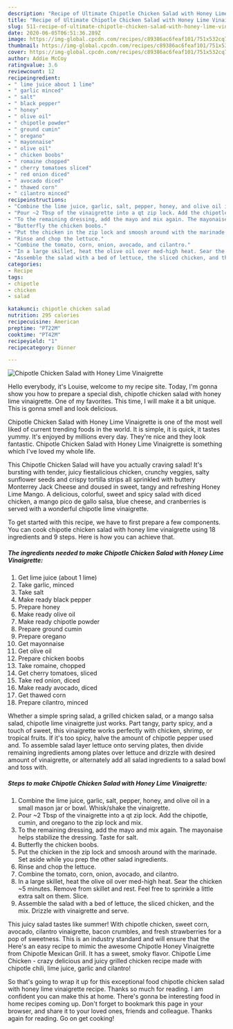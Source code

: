 ```yaml
---
description: "Recipe of Ultimate Chipotle Chicken Salad with Honey Lime Vinaigrette"
title: "Recipe of Ultimate Chipotle Chicken Salad with Honey Lime Vinaigrette"
slug: 511-recipe-of-ultimate-chipotle-chicken-salad-with-honey-lime-vinaigrette
date: 2020-06-05T06:51:36.289Z
image: https://img-global.cpcdn.com/recipes/c89386ac6feaf101/751x532cq70/chipotle-chicken-salad-with-honey-lime-vinaigrette-recipe-main-photo.jpg
thumbnail: https://img-global.cpcdn.com/recipes/c89386ac6feaf101/751x532cq70/chipotle-chicken-salad-with-honey-lime-vinaigrette-recipe-main-photo.jpg
cover: https://img-global.cpcdn.com/recipes/c89386ac6feaf101/751x532cq70/chipotle-chicken-salad-with-honey-lime-vinaigrette-recipe-main-photo.jpg
author: Addie McCoy
ratingvalue: 3.6
reviewcount: 12
recipeingredient:
- " lime juice about 1 lime"
- " garlic minced"
- " salt"
- " black pepper"
- " honey"
- " olive oil"
- " chipotle powder"
- " ground cumin"
- " oregano"
- " mayonnaise"
- " olive oil"
- " chicken boobs"
- " romaine chopped"
- " cherry tomatoes sliced"
- " red onion diced"
- " avocado diced"
- " thawed corn"
- " cilantro minced"
recipeinstructions:
- "Combine the lime juice, garlic, salt, pepper, honey, and olive oil in a small mason jar or bowl. Whisk/shake the vinaigrette."
- "Pour ~2 Tbsp of the vinaigrette into a qt zip lock. Add the chipotle, cumin, and oregano to the zip lock and mix."
- "To the remaining dressing, add the mayo and mix again. The mayonaise helps stabilize the dressing. Taste for salt."
- "Butterfly the chicken boobs."
- "Put the chicken in the zip lock and smoosh around with the marinade. Set aside while you prep the other salad ingredients."
- "Rinse and chop the lettuce."
- "Combine the tomato, corn, onion, avocado, and cilantro."
- "In a large skillet, heat the olive oil over med-high heat. Sear the chicken ~5 minutes. Remove from skillet and rest. Feel free to sprinkle a little extra salt on them. Slice."
- "Assemble the salad with a bed of lettuce, the sliced chicken, and the mix. Drizzle with vinaigrette and serve."
categories:
- Recipe
tags:
- chipotle
- chicken
- salad

katakunci: chipotle chicken salad 
nutrition: 295 calories
recipecuisine: American
preptime: "PT22M"
cooktime: "PT42M"
recipeyield: "1"
recipecategory: Dinner

---
```



![Chipotle Chicken Salad with Honey Lime Vinaigrette](https://img-global.cpcdn.com/recipes/c89386ac6feaf101/751x532cq70/chipotle-chicken-salad-with-honey-lime-vinaigrette-recipe-main-photo.jpg)

Hello everybody, it's Louise, welcome to my recipe site. Today, I'm gonna show you how to prepare a special dish, chipotle chicken salad with honey lime vinaigrette. One of my favorites. This time, I will make it a bit unique. This is gonna smell and look delicious.

Chipotle Chicken Salad with Honey Lime Vinaigrette is one of the most well liked of current trending foods in the world. It is simple, it is quick, it tastes yummy. It's enjoyed by millions every day. They're nice and they look fantastic. Chipotle Chicken Salad with Honey Lime Vinaigrette is something which I've loved my whole life.

This Chipotle Chicken Salad will have you actually craving salad! It&#39;s bursting with tender, juicy fiestalicious chicken, crunchy veggies, salty sunflower seeds and crispy tortilla strips all sprinkled with buttery Monterrey Jack Cheese and doused in sweet, tangy and refreshing Honey Lime Mango. A delicious, colorful, sweet and spicy salad with diced chicken, a mango pico de gallo salsa, blue cheese, and cranberries is served with a wonderful chipotle lime vinaigrette.


To get started with this recipe, we have to first prepare a few components. You can cook chipotle chicken salad with honey lime vinaigrette using 18 ingredients and 9 steps. Here is how you can achieve that.

<!--inarticleads1-->

##### The ingredients needed to make Chipotle Chicken Salad with Honey Lime Vinaigrette:

1. Get  lime juice (about 1 lime)
1. Take  garlic, minced
1. Take  salt
1. Make ready  black pepper
1. Prepare  honey
1. Make ready  olive oil
1. Make ready  chipotle powder
1. Prepare  ground cumin
1. Prepare  oregano
1. Get  mayonnaise
1. Get  olive oil
1. Prepare  chicken boobs
1. Take  romaine, chopped
1. Get  cherry tomatoes, sliced
1. Take  red onion, diced
1. Make ready  avocado, diced
1. Get  thawed corn
1. Prepare  cilantro, minced


Whether a simple spring salad, a grilled chicken salad, or a mango salsa salad, chipotle lime vinaigrette just works. Part tangy, party spicy, and a touch of sweet, this vinaigrette works perfectly with chicken, shrimp, or tropical fruits. If it&#39;s too spicy, halve the amount of chipotle pepper used and. To assemble salad layer lettuce onto serving plates, then divide remaining ingredients among plates over lettuce and drizzle with desired amount of vinaigrette, or alternately add all salad ingredients to a salad bowl and toss with. 

<!--inarticleads2-->

##### Steps to make Chipotle Chicken Salad with Honey Lime Vinaigrette:

1. Combine the lime juice, garlic, salt, pepper, honey, and olive oil in a small mason jar or bowl. Whisk/shake the vinaigrette.
1. Pour ~2 Tbsp of the vinaigrette into a qt zip lock. Add the chipotle, cumin, and oregano to the zip lock and mix.
1. To the remaining dressing, add the mayo and mix again. The mayonaise helps stabilize the dressing. Taste for salt.
1. Butterfly the chicken boobs.
1. Put the chicken in the zip lock and smoosh around with the marinade. Set aside while you prep the other salad ingredients.
1. Rinse and chop the lettuce.
1. Combine the tomato, corn, onion, avocado, and cilantro.
1. In a large skillet, heat the olive oil over med-high heat. Sear the chicken ~5 minutes. Remove from skillet and rest. Feel free to sprinkle a little extra salt on them. Slice.
1. Assemble the salad with a bed of lettuce, the sliced chicken, and the mix. Drizzle with vinaigrette and serve.


This juicy salad tastes like summer! With chipotle chicken, sweet corn, avocado, cilantro vinaigrette, bacon crumbles, and fresh strawberries for a pop of sweetness. This is an industry standard and will ensure that the Here&#39;s an easy recipe to mimic the awesome Chipotle Honey Vinaigrette from Chipotle Mexican Grill. It has a sweet, smoky flavor. Chipotle Lime Chicken - crazy delicious and juicy grilled chicken recipe made with chipotle chili, lime juice, garlic and cilantro! 

So that's going to wrap it up for this exceptional food chipotle chicken salad with honey lime vinaigrette recipe. Thanks so much for reading. I am confident you can make this at home. There's gonna be interesting food in home recipes coming up. Don't forget to bookmark this page in your browser, and share it to your loved ones, friends and colleague. Thanks again for reading. Go on get cooking!
